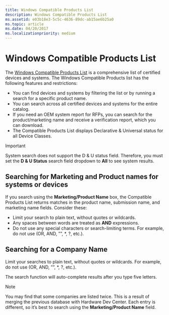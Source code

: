 ```yaml
---
title: Windows Compatible Products List
description: Windows Compatible Products List
ms.assetid: e03b18e3-5c5c-4636-89dc-ab15ae6b25a0
ms.topic: article
ms.date: 04/20/2017
ms.localizationpriority: medium
---
```


# Windows Compatible Products List

The [Windows Compatible Products List](https://aka.ms/AA5bmch) is a comprehensive list of certified devices and systems. The Windows Compatible Products list has the following features and restrictions:

* You can find devices and systems by filtering the list or by running a search for a specific product name.
* You can search across all certified devices and systems for the entire catalog.
* If you need an OEM system report for RFPs, you can search for the product/marketing name and receive a verification report, which you can download. 
* The Compatible Products List displays Declarative & Universal status for all Device Classes.

> [!IMPORTANT]
>System search does not support the D & U status field. Therefore, you must set the **D & U Status** search field dropdown to **All** to see system results.

## Searching for Marketing and Product names for systems or devices

If you search using the **Marketing/Product Name** box, the Compatible Products List returns matches in the product name, submission name, and marketing name fields. Consider these:

* Limit your search to plain text, without quotes or wildcards.
* Any spaces between words are treated as **AND** expressions.
* Do not use any special characters or search-limiting terms. For example, do not use (OR, AND, ””, \*, ?, etc.).

## Searching for a Company Name 

Limit your searches to plain text, without quotes or wildcards. For example, do not use (OR, AND, ””, \*, ?, etc.).

The search function will auto-complete results after you type five letters. 

> [!NOTE]
>You may find that some companies are listed twice. This is a result of merging the previous database with Hardware Dev Center. Each entry is different, so it’s best to search using the **Marketing/Product Name** field.
